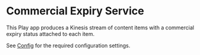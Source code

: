 # Commercial Expiry Service

This Play app produces a Kinesis stream of content items with a commercial expiry status attached to each item.

See [Config](../blob/master/app/commercialexpiry/Config.scala) for the required configuration settings.